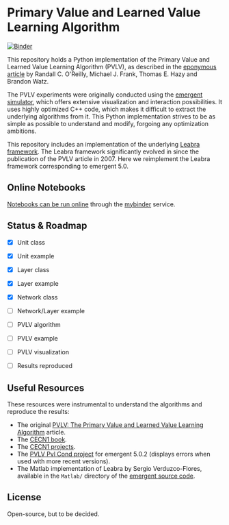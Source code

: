 # Primary Value and Learned Value Learning Algorithm

[![Binder](http://mybinder.org/badge.svg)](http://mybinder.org:/repo/humm/pvlv)

This repository holds a Python implementation of the Primary Value and Learned
Value Learning Algorithm (PVLV), as described in the [eponymous article](http://ski.clps.brown.edu/papers/OReillyFrankHazyEtAl07.pdf) by
Randall C. O'Reilly, Michael J. Frank, Thomas E. Hazy and Brandon Watz.

The PVLV experiments were originally conducted using the [emergent simulator](https://grey.colorado.edu/emergent), which offers extensive
visualization and interaction possibilities. It uses highly optimized C++
code, which makes it difficult to extract the underlying algorithms from it.
This Python implementation strives to be as simple as possible to understand and
modify, forgoing any optimization ambitions.

This repository includes an implementation of the underlying [Leabra framework](https://grey.colorado.edu/emergent/index.php/Leabra). The Leabra
framework significantly evolved in since the publication of the PVLV article in 2007. Here we reimplement the Leabra framework corresponding to emergent 5.0.

## Online Notebooks

[Notebooks can be run online](http://mybinder.org:/repo/humm/pvlv) through the [mybinder](http://mybinder.org) service.


## Status & Roadmap

- [x] Unit class
- [x] Unit example
- [x] Layer class
- [x] Layer example
- [x] Network class
- [ ] Network/Layer example
- [ ] PVLV algorithm
- [ ] PVLV example
- [ ] PVLV visualization
- [ ] Results reproduced


## Useful Resources

These resources were instrumental to understand the algorithms and reproduce the results:

  * The original [PVLV: The Primary Value and Learned Value Learning Algorithm](http://ski.clps.brown.edu/papers/OReillyFrankHazyEtAl07.pdf) article.
  * The [CECN1 book](https://grey.colorado.edu/CompCogNeuro/index.php/CECN).
  * The [CECN1 projects](https://grey.colorado.edu/CompCogNeuro/index.php/CECN1_Projects).
  * The [PVLV Pvl Cond project](http://grey.colorado.edu/mediawiki/sites/CompCogNeuro/images/1/18/pvlv_pvlcond.proj) for emergent 5.0.2 (displays errors when used with more recent versions).
  * The Matlab implementation of Leabra by Sergio Verduzco-Flores, available in the `Matlab/` directory of the [emergent source code](https://grey.colorado.edu/emergent).


## License

Open-source, but to be decided.
